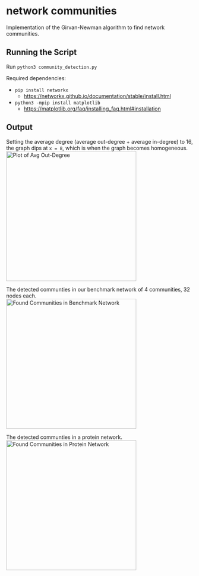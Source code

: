 # network communities

Implementation of the Girvan-Newman algorithm to find network communities.

## Running the Script

Run `python3 community_detection.py`

Required dependencies:
- `pip install networkx`
  - https://networkx.github.io/documentation/stable/install.html
- `python3 -mpip install matplotlib`
  - https://matplotlib.org/faq/installing_faq.html#installation

## Output
Setting the average degree (average out-degree + average in-degree) to 16, the graph dips at `x = 8`, which is when the graph becomes homogeneous.  
<img src="https://user-images.githubusercontent.com/5431678/34019921-70a6a25e-e131-11e7-8f29-d919d7b85337.png"
	alt="Plot of Avg Out-Degree" height="350px" />

    
The detected communties in our benchmark network of 4 communities, 32 nodes each.  
<img src="https://user-images.githubusercontent.com/5431678/34020187-1107dea6-e133-11e7-8e31-df276c7ad94b.png"
	alt="Found Communities in Benchmark Network" height="350px" />

    
The detected communties in a protein network.  
<img src="https://user-images.githubusercontent.com/5431678/34020188-13628ac0-e133-11e7-8334-ab41c77fd7e3.png"
	alt="Found Communities in Protein Network" height="350px" />
